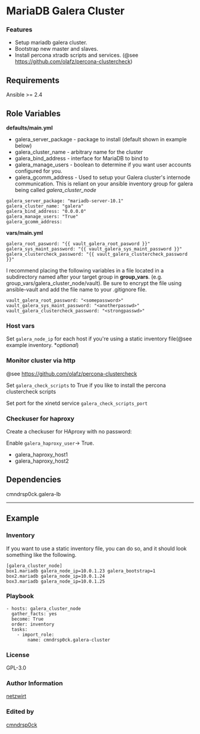 # MariaDB Galera Cluster

### Features

- Setup mariadb galera cluster.
- Bootstrap new master and slaves.
- Install percona xtradb scripts and services. (@see https://github.com/olafz/percona-clustercheck)

Requirements
------------

Ansible >= 2.4

## Role Variables

**defaults/main.yml**

* galera_server_package - package to install (default shown in example below)
* galera_cluster_name - arbitrary name for the cluster
* galera_bind_address - interface for MariaDB to bind to
* galera_manage_users - boolean to determine if you want user accounts configured for you.
* galera_gcomm_address - Used to setup your Galera cluster's internode communication. This is reliant on your ansible inventory group for galera being called *galera_cluster_node*

```ansible
galera_server_package: "mariadb-server-10.1"
galera_cluster_name: "galera"
galera_bind_address: "0.0.0.0"
galera_manage_users: "True"
galera_gcomm_address:
```

**vars/main.yml**

```ansible
galera_root_pasword: "{{ vault_galera_root_pasword }}"
galera_sys_maint_password: "{{ vault_galera_sys_maint_password }}"
galera_clustercheck_password: "{{ vault_galera_clustercheck_password }}"
```

I recommend placing the following variables in a file located in a subdirectory named after your target group in **group_vars**. (e.g. group_vars/galera_cluster_node/vault). Be sure to encrypt the file using ansible-vault and add the file name to your .gitignore file.

```ansible
vault_galera_root_password: "<somepassword>"
vault_galera_sys_maint_password: "<anotherpasswd>"
vault_galera_clustercheck_password: "<strongpasswd>"
```

### Host vars

Set `galera_node_ip` for each host if you're using a static inventory file(@see example inventory. \**optional*)

### Monitor cluster via http
@see https://github.com/olafz/percona-clustercheck

Set `galera_check_scripts` to True if you like to install the percona clustercheck scripts

Set port for the xinetd service `galera_check_scripts_port`

### Checkuser for haproxy

Create a checkuser for HAproxy with no password:

Enable `galera_haproxy_user`-> True.

* galera_haproxy_host1
* galera_haproxy_host2


## Dependencies

cmndrsp0ck.galera-lb

---
## Example

### Inventory

If you want to use a static inventory file, you can do so, and it should look something like the following.

```
[galera_cluster_node]
box1.mariadb galera_node_ip=10.0.1.23 galera_bootstrap=1
box2.mariadb galera_node_ip=10.0.1.24
box3.mariadb galera_node_ip=10.0.1.25
```


### Playbook

```ansible
- hosts: galera_cluster_node
  gather_facts: yes
  become: True
  order: inventory
  tasks:
    - import_role:
        name: cmndrsp0ck.galera-cluster
```

### License

GPL-3.0

### Author Information

[netzwirt](https://github.com/netzwirt)

### Edited by

[cmndrsp0ck](https://github.com/cmndrsp0ck)
